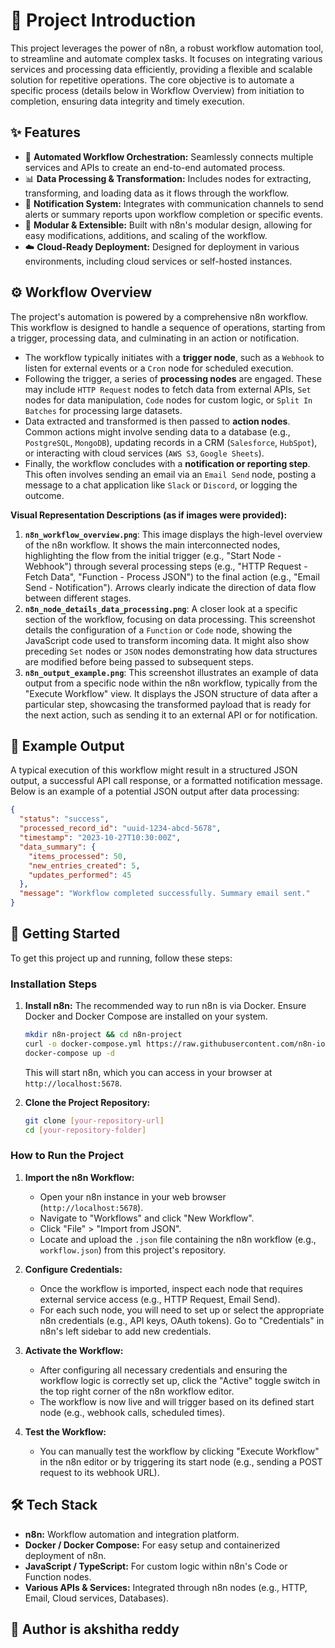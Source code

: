 # 🚀 Project Introduction

This project leverages the power of n8n, a robust workflow automation tool, to streamline and automate complex tasks. It focuses on integrating various services and processing data efficiently, providing a flexible and scalable solution for repetitive operations. The core objective is to automate a specific process (details below in Workflow Overview) from initiation to completion, ensuring data integrity and timely execution.

## ✨ Features

*   🔄 **Automated Workflow Orchestration:** Seamlessly connects multiple services and APIs to create an end-to-end automated process.
*   📊 **Data Processing & Transformation:** Includes nodes for extracting, transforming, and loading data as it flows through the workflow.
*   📧 **Notification System:** Integrates with communication channels to send alerts or summary reports upon workflow completion or specific events.
*   🧩 **Modular & Extensible:** Built with n8n's modular design, allowing for easy modifications, additions, and scaling of the workflow.
*   ☁️ **Cloud-Ready Deployment:** Designed for deployment in various environments, including cloud services or self-hosted instances.

## ⚙️ Workflow Overview

The project's automation is powered by a comprehensive n8n workflow. This workflow is designed to handle a sequence of operations, starting from a trigger, processing data, and culminating in an action or notification.

*   The workflow typically initiates with a **trigger node**, such as a `Webhook` to listen for external events or a `Cron` node for scheduled execution.
*   Following the trigger, a series of **processing nodes** are engaged. These may include `HTTP Request` nodes to fetch data from external APIs, `Set` nodes for data manipulation, `Code` nodes for custom logic, or `Split In Batches` for processing large datasets.
*   Data extracted and transformed is then passed to **action nodes**. Common actions might involve sending data to a database (e.g., `PostgreSQL`, `MongoDB`), updating records in a CRM (`Salesforce`, `HubSpot`), or interacting with cloud services (`AWS S3`, `Google Sheets`).
*   Finally, the workflow concludes with a **notification or reporting step**. This often involves sending an email via an `Email Send` node, posting a message to a chat application like `Slack` or `Discord`, or logging the outcome.

**Visual Representation Descriptions (as if images were provided):**

1.  **`n8n_workflow_overview.png`**: This image displays the high-level overview of the n8n workflow. It shows the main interconnected nodes, highlighting the flow from the initial trigger (e.g., "Start Node - Webhook") through several processing steps (e.g., "HTTP Request - Fetch Data", "Function - Process JSON") to the final action (e.g., "Email Send - Notification"). Arrows clearly indicate the direction of data flow between different stages.
2.  **`n8n_node_details_data_processing.png`**: A closer look at a specific section of the workflow, focusing on data processing. This screenshot details the configuration of a `Function` or `Code` node, showing the JavaScript code used to transform incoming data. It might also show preceding `Set` nodes or `JSON` nodes demonstrating how data structures are modified before being passed to subsequent steps.
3.  **`n8n_output_example.png`**: This screenshot illustrates an example of data output from a specific node within the n8n workflow, typically from the "Execute Workflow" view. It displays the JSON structure of data after a particular step, showcasing the transformed payload that is ready for the next action, such as sending it to an external API or for notification.

## 🧪 Example Output

A typical execution of this workflow might result in a structured JSON output, a successful API call response, or a formatted notification message. Below is an example of a potential JSON output after data processing:

```json
{
  "status": "success",
  "processed_record_id": "uuid-1234-abcd-5678",
  "timestamp": "2023-10-27T10:30:00Z",
  "data_summary": {
    "items_processed": 50,
    "new_entries_created": 5,
    "updates_performed": 45
  },
  "message": "Workflow completed successfully. Summary email sent."
}
```

## 🚀 Getting Started

To get this project up and running, follow these steps:

### Installation Steps

1.  **Install n8n:**
    The recommended way to run n8n is via Docker. Ensure Docker and Docker Compose are installed on your system.
    ```bash
    mkdir n8n-project && cd n8n-project
    curl -o docker-compose.yml https://raw.githubusercontent.com/n8n-io/n8n-docker-example/master/docker-compose.yml
    docker-compose up -d
    ```
    This will start n8n, which you can access in your browser at `http://localhost:5678`.

2.  **Clone the Project Repository:**
    ```bash
    git clone [your-repository-url]
    cd [your-repository-folder]
    ```

### How to Run the Project

1.  **Import the n8n Workflow:**
    *   Open your n8n instance in your web browser (`http://localhost:5678`).
    *   Navigate to "Workflows" and click "New Workflow".
    *   Click "File" > "Import from JSON".
    *   Locate and upload the `.json` file containing the n8n workflow (e.g., `workflow.json`) from this project's repository.

2.  **Configure Credentials:**
    *   Once the workflow is imported, inspect each node that requires external service access (e.g., HTTP Request, Email Send).
    *   For each such node, you will need to set up or select the appropriate n8n credentials (e.g., API keys, OAuth tokens). Go to "Credentials" in n8n's left sidebar to add new credentials.

3.  **Activate the Workflow:**
    *   After configuring all necessary credentials and ensuring the workflow logic is correctly set up, click the "Active" toggle switch in the top right corner of the n8n workflow editor.
    *   The workflow is now live and will trigger based on its defined start node (e.g., webhook calls, scheduled times).

4.  **Test the Workflow:**
    *   You can manually test the workflow by clicking "Execute Workflow" in the n8n editor or by triggering its start node (e.g., sending a POST request to its webhook URL).

## 🛠️ Tech Stack

*   **n8n:** Workflow automation and integration platform.
*   **Docker / Docker Compose:** For easy setup and containerized deployment of n8n.
*   **JavaScript / TypeScript:** For custom logic within n8n's Code or Function nodes.
*   **Various APIs & Services:** Integrated through n8n nodes (e.g., HTTP, Email, Cloud services, Databases).

## 👤 Author is akshitha reddy